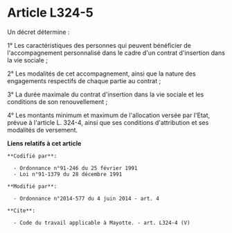 # Article L324-5

Un décret détermine : 

1° Les caractéristiques des personnes qui peuvent bénéficier de l'accompagnement personnalisé dans le cadre d'un contrat
d'insertion dans la vie sociale ; 

2° Les modalités de cet accompagnement, ainsi que la nature des engagements respectifs de chaque partie au contrat ; 

3° La durée maximale du contrat d'insertion dans la vie sociale et les conditions de son renouvellement ; 

4° Les montants minimum et maximum de l'allocation versée par l'Etat, prévue à l'article L. 324-4, ainsi que ses conditions
d'attribution et ses modalités de versement.

**Liens relatifs à cet article**

	**Codifié par**:

	  - Ordonnance n°91-246 du 25 février 1991
	  - Loi n°91-1379 du 28 décembre 1991

	**Modifié par**:

	  - Ordonnance n°2014-577 du 4 juin 2014 - art. 4

	**Cite**:

	  - Code du travail applicable à Mayotte. - art. L324-4 (V)
